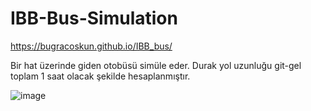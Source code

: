 # IBB-Bus-Simulation
 
 
 https://bugracoskun.github.io/IBB_bus/
 
 Bir hat üzerinde giden otobüsü simüle eder. Durak yol uzunluğu git-gel toplam 1 saat olacak şekilde hesaplanmıştır.
 
 ![image](https://user-images.githubusercontent.com/45716038/122047286-a2100e00-cde8-11eb-9c5a-e36929ab9adf.png)
